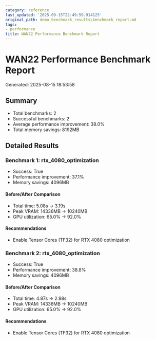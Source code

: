 ```yaml
---
category: reference
last_updated: '2025-09-15T22:49:59.914125'
original_path: demo_benchmark_results\benchmark_report.md
tags:
- performance
title: WAN22 Performance Benchmark Report
---
```


# WAN22 Performance Benchmark Report
Generated: 2025-08-15 18:53:58

## Summary

- Total benchmarks: 2
- Successful benchmarks: 2
- Average performance improvement: 38.0%
- Total memory savings: 8192MB

## Detailed Results

### Benchmark 1: rtx_4080_optimization
- Success: True
- Performance improvement: 37.1%
- Memory savings: 4096MB

#### Before/After Comparison
- Total time: 5.08s → 3.19s
- Peak VRAM: 14336MB → 10240MB
- GPU utilization: 65.0% → 92.0%

#### Recommendations
- Enable Tensor Cores (TF32) for RTX 4080 optimization

### Benchmark 2: rtx_4080_optimization
- Success: True
- Performance improvement: 38.8%
- Memory savings: 4096MB

#### Before/After Comparison
- Total time: 4.87s → 2.98s
- Peak VRAM: 14336MB → 10240MB
- GPU utilization: 65.0% → 92.0%

#### Recommendations
- Enable Tensor Cores (TF32) for RTX 4080 optimization
